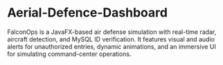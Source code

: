 # Aerial-Defence-Dashboard
FalconOps is a JavaFX-based air defense simulation with real-time radar, aircraft detection, and MySQL ID verification. It features visual and audio alerts for unauthorized entries, dynamic animations, and an immersive UI for simulating command-center operations.
